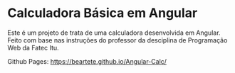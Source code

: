 # Calculadora Básica em Angular

Este é um projeto de trata de uma calculadora desenvolvida em Angular. Feito com base nas instruções do professor da desciplina de Programação Web da Fatec Itu.

Github Pages: https://beartete.github.io/Angular-Calc/
